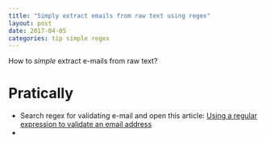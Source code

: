 ```yaml
---
title: "Simply extract emails from raw text using regex"
layout: post
date: 2017-04-05
categories: tip simple regex
---
```


How to _simple_ extract e-mails from raw text?

# Pratically

* Search regex for validating e-mail and open this article: [Using a regular expression to validate an email address]
* 

[Using a regular expression to validate an email address]: http://stackoverflow.com/questions/201323/using-a-regular-expression-to-validate-an-email-address
